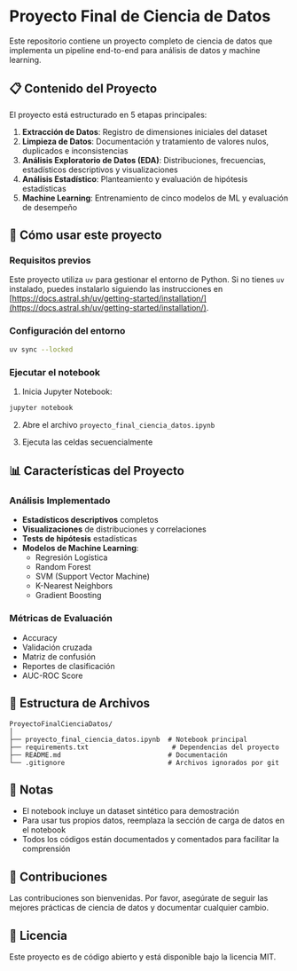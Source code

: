 # Proyecto Final de Ciencia de Datos

Este repositorio contiene un proyecto completo de ciencia de datos que implementa un pipeline end-to-end para análisis de datos y machine learning.

## 📋 Contenido del Proyecto

El proyecto está estructurado en 5 etapas principales:

1. **Extracción de Datos**: Registro de dimensiones iniciales del dataset
2. **Limpieza de Datos**: Documentación y tratamiento de valores nulos, duplicados e inconsistencias
3. **Análisis Exploratorio de Datos (EDA)**: Distribuciones, frecuencias, estadísticos descriptivos y visualizaciones
4. **Análisis Estadístico**: Planteamiento y evaluación de hipótesis estadísticas
5. **Machine Learning**: Entrenamiento de cinco modelos de ML y evaluación de desempeño

## 🚀 Cómo usar este proyecto

### Requisitos previos

Este proyecto utiliza `uv` para gestionar el entorno de Python. Si no tienes `uv` instalado, puedes instalarlo siguiendo las instrucciones en [https://docs.astral.sh/uv/getting-started/installation/](https://docs.astral.sh/uv/getting-started/installation/).

### Configuración del entorno

```bash
uv sync --locked
```

### Ejecutar el notebook

1. Inicia Jupyter Notebook:
```bash
jupyter notebook
```

2. Abre el archivo `proyecto_final_ciencia_datos.ipynb`

3. Ejecuta las celdas secuencialmente

## 📊 Características del Proyecto

### Análisis Implementado
- **Estadísticos descriptivos** completos
- **Visualizaciones** de distribuciones y correlaciones
- **Tests de hipótesis** estadísticas
- **Modelos de Machine Learning**:
  - Regresión Logística
  - Random Forest
  - SVM (Support Vector Machine)
  - K-Nearest Neighbors
  - Gradient Boosting

### Métricas de Evaluación
- Accuracy
- Validación cruzada
- Matriz de confusión
- Reportes de clasificación
- AUC-ROC Score

## 🔧 Estructura de Archivos

```
ProyectoFinalCienciaDatos/
│
├── proyecto_final_ciencia_datos.ipynb  # Notebook principal
├── requirements.txt                     # Dependencias del proyecto
├── README.md                           # Documentación
└── .gitignore                          # Archivos ignorados por git
```

## 📝 Notas

- El notebook incluye un dataset sintético para demostración
- Para usar tus propios datos, reemplaza la sección de carga de datos en el notebook
- Todos los códigos están documentados y comentados para facilitar la comprensión

## 🤝 Contribuciones

Las contribuciones son bienvenidas. Por favor, asegúrate de seguir las mejores prácticas de ciencia de datos y documentar cualquier cambio.

## 📄 Licencia

Este proyecto es de código abierto y está disponible bajo la licencia MIT.
